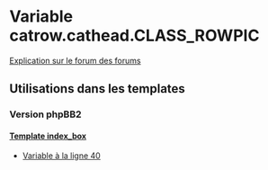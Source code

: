 # Variable catrow.cathead.CLASS_ROWPIC
[Explication sur le forum des forums](http://forum.forumactif.com/t294113-listing-des-variables#catrow.cathead.CLASS_ROWPIC)
## Utilisations dans les templates
### Version phpBB2
#### [Template index_box](subsilver/index_box.md)
* [Variable à la ligne 40](../subsilver/index_box.tpl#L40)